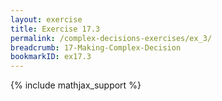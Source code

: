 ```yaml
---
layout: exercise
title: Exercise 17.3
permalink: /complex-decisions-exercises/ex_3/
breadcrumb: 17-Making-Complex-Decision
bookmarkID: ex17.3
---
```


{% include mathjax_support %}
